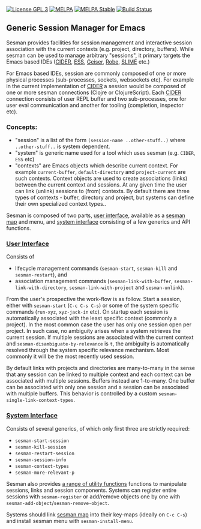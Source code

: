 [![License GPL 3][badge-license]](http://www.gnu.org/licenses/gpl-3.0.txt)
[![MELPA](http://melpa.org/packages/cider-badge.svg)](http://melpa.org/#/sesman)
[![MELPA Stable](http://stable.melpa.org/packages/sesman-badge.svg)](http://stable.melpa.org/#/sesman)
[![Build Status](https://travis-ci.org/vspinu/sesman.svg?branch=master)](https://travis-ci.org/vspinu/sesman)

## Generic Session Manager for Emacs

Sesman provides facilities for session management and interactive session association with the current contexts (e.g. project, directory, buffers). While sesman can be used to manage arbitrary "sessions", it primary targets the Emacs based IDEs ([CIDER][], [ESS][], [Geiser][], [Robe][], [SLIME][] etc.)

For Emacs based IDEs, session are commonly composed of one or more physical processes (sub-processes, sockets, websockets etc). For example in the current implementation of [CIDER][] a session would be composed of one or more sesman connections (Clojre or ClojureScript). Each [CIDER][] connection consists of user REPL buffer and two sub-processes, one for user eval communication and another for tooling (completion, inspector etc).

### Concepts:

  - "session" is a list of the form `(session-name ..other-stuff..)` where `..other-stuff..` is system dependent.
  - "system" is generic name used for a tool which uses sesman (e.g. `CIDER`, `ESS` etc)
  - "contexts" are Emacs objects which describe current context. For example `current-buffer`, `default-directory` and `project-current` are such contexts. Context objects are used to create associations (links) between the current context and sessions. At any given time the user can link (unlink) sessions to (from) contexts. By default there are three types of contexts - buffer, directory and project, but systems can define their own specialized context types..
  
Sesman is composed of two parts, [user interface][], available as a [sesman map][] and menu, and [system interface][] consisting of a few generics and API functions.

### [User Interface][]

Consists of 

 - lifecycle management commands (`sesman-start`, `sesman-kill` and `sesman-restart`), and
 - association management commands (`sesman-link-with-buffer`, `sesman-link-with-directory`, `sesman-link-with-project` and `sesman-unlink`). 

From the user's prospective the work-flow is as follow. Start a session, either with `sesman-start` (`C-c C-s C-s`) or some of the system specific commands (`run-xyz`, `xyz-jack-in` etc). On startup each session is automatically associated with the least specific context (commonly a project). In the most common case the user has only one session open per project. In such case, no ambiguity arises when a system retrieves the current session. If multiple sessions are associated with the current context and `sesman-disambiguate-by-relevance` is `t`, the ambiguity is automatically resolved through the system specific relevance mechanism. Most commonly it will be the most recently used session.

By default links with projects and directories are many-to-many in the sense that any session can be linked to multiple context and each context can be associated with multiple sessions. Buffers instead are 1-to-many. One buffer can be associated with only one session and a session can be associated with multiple buffers. This behavior is controlled by a custom `sesman-single-link-context-types`.

### [System Interface][]

Consists of several generics, of which only first three are strictly required:

  - `sesman-start-session`
  - `sesman-kill-session`
  - `sesman-restart-session`
  - `sesman-session-info`
  - `sesman-context-types`
  - `sesman-more-relevant-p`
  
Sesman also provides [a range of utility functions][system api] functions to manipulate sessions, links and session components. Systems can register entire sessions with `sesman-register` or add/remove objects one by one with `sesman-add-object`/`sesman-remove-object`.

Systems should link [sesman map][] into their key-maps (ideally on `C-c C-s`) and install sesman menu with `sesman-install-menu`. 

<!-- , which is a good mnemonic and is already used in CIDER and ESS. -->


[user interface]: https://github.com/vspinu/sesman/blob/master/sesman.el#L242
[sesman map]: https://github.com/vspinu/sesman/blob/master/sesman.el#L331
[system interface]: https://github.com/vspinu/sesman/blob/master/sesman.el#L379
[system api]: https://github.com/vspinu/sesman/blob/master/sesman.el#L411

[cider]: https://github.com/clojure-emacs/cider
[ess]: https://ess.r-project.org/
[geiser]: https://github.com/jaor/geiser
[robe]: https://github.com/dgutov/robe
[slime]: https://common-lisp.net/project/slime/

[badge-license]: https://img.shields.io/badge/license-GPL_3-green.svg
